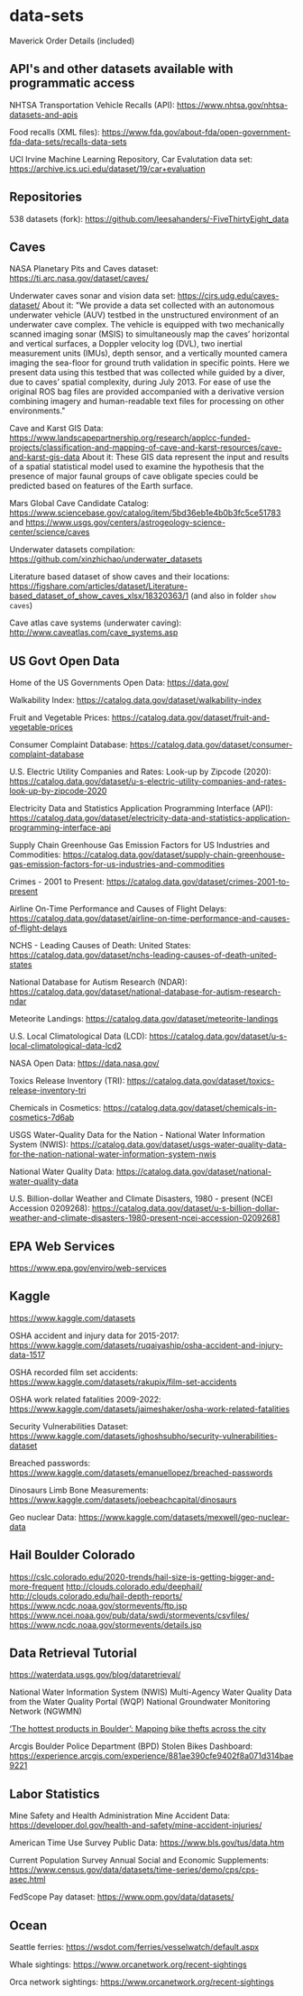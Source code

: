 # data-sets

Maverick Order Details (included)


## API's and other datasets available with programmatic access

NHTSA Transportation Vehicle Recalls (API): <https://www.nhtsa.gov/nhtsa-datasets-and-apis> 

Food recalls (XML files): <https://www.fda.gov/about-fda/open-government-fda-data-sets/recalls-data-sets>

UCI Irvine Machine Learning Repository, Car Evalutation data set: <https://archive.ics.uci.edu/dataset/19/car+evaluation>

## Repositories

538 datasets (fork): <https://github.com/leesahanders/-FiveThirtyEight_data>

## Caves 

NASA Planetary Pits and Caves dataset: <https://ti.arc.nasa.gov/dataset/caves/> 

Underwater caves sonar and vision data set: <https://cirs.udg.edu/caves-dataset/>
About it: "We provide a data set collected with an autonomous underwater vehicle (AUV) testbed in the unstructured environment of an underwater cave complex. The vehicle is equipped with two mechanically scanned imaging sonar (MSIS) to simultaneously map the caves’ horizontal and vertical surfaces, a Doppler velocity log (DVL), two inertial measurement units (IMUs), depth sensor, and a vertically mounted camera imaging the sea-floor for ground truth validation in specific points. Here we present data using this testbed that was collected while guided by a diver, due to caves’ spatial complexity, during July 2013. For ease of use the original ROS bag files are provided accompanied with a derivative version combining imagery and human-readable text files for processing on other environments."

Cave and Karst GIS Data: <https://www.landscapepartnership.org/research/applcc-funded-projects/classification-and-mapping-of-cave-and-karst-resources/cave-and-karst-gis-data>
About it: These GIS data represent the input and results of a spatial statistical model used to examine the hypothesis that the presence of major faunal groups of cave obligate species could be predicted based on features of the Earth surface.

Mars Global Cave Candidate Catalog: <https://www.sciencebase.gov/catalog/item/5bd36eb1e4b0b3fc5ce51783> and <https://www.usgs.gov/centers/astrogeology-science-center/science/caves> 

Underwater datasets compilation: <https://github.com/xinzhichao/underwater_datasets> 

Literature based dataset of show caves and their locations: <https://figshare.com/articles/dataset/Literature-based_dataset_of_show_caves_xlsx/18320363/1> (and also in folder `show caves`)

Cave atlas cave systems (underwater caving): <http://www.caveatlas.com/cave_systems.asp> 


## US Govt Open Data 

Home of the US Governments Open Data: <https://data.gov/> 

Walkability Index: <https://catalog.data.gov/dataset/walkability-index> 

Fruit and Vegetable Prices: <https://catalog.data.gov/dataset/fruit-and-vegetable-prices>

Consumer Complaint Database: <https://catalog.data.gov/dataset/consumer-complaint-database>

U.S. Electric Utility Companies and Rates: Look-up by Zipcode (2020): <https://catalog.data.gov/dataset/u-s-electric-utility-companies-and-rates-look-up-by-zipcode-2020>

Electricity Data and Statistics Application Programming Interface (API): <https://catalog.data.gov/dataset/electricity-data-and-statistics-application-programming-interface-api>

Supply Chain Greenhouse Gas Emission Factors for US Industries and Commodities: <https://catalog.data.gov/dataset/supply-chain-greenhouse-gas-emission-factors-for-us-industries-and-commodities>

Crimes - 2001 to Present: <https://catalog.data.gov/dataset/crimes-2001-to-present>

Airline On-Time Performance and Causes of Flight Delays: <https://catalog.data.gov/dataset/airline-on-time-performance-and-causes-of-flight-delays>

NCHS - Leading Causes of Death: United States: <https://catalog.data.gov/dataset/nchs-leading-causes-of-death-united-states>

National Database for Autism Research (NDAR): <https://catalog.data.gov/dataset/national-database-for-autism-research-ndar>

Meteorite Landings: <https://catalog.data.gov/dataset/meteorite-landings>

U.S. Local Climatological Data (LCD): <https://catalog.data.gov/dataset/u-s-local-climatological-data-lcd2>

NASA Open Data: <https://data.nasa.gov/> 

Toxics Release Inventory (TRI): <https://catalog.data.gov/dataset/toxics-release-inventory-tri>

Chemicals in Cosmetics: <https://catalog.data.gov/dataset/chemicals-in-cosmetics-7d6ab>

USGS Water-Quality Data for the Nation - National Water Information System (NWIS): <https://catalog.data.gov/dataset/usgs-water-quality-data-for-the-nation-national-water-information-system-nwis>

National Water Quality Data: <https://catalog.data.gov/dataset/national-water-quality-data>

U.S. Billion-dollar Weather and Climate Disasters, 1980 - present (NCEI Accession 0209268): <https://catalog.data.gov/dataset/u-s-billion-dollar-weather-and-climate-disasters-1980-present-ncei-accession-02092681>

## EPA Web Services 

<https://www.epa.gov/enviro/web-services> 

## Kaggle 

<https://www.kaggle.com/datasets> 

OSHA accident and injury data for 2015-2017: <https://www.kaggle.com/datasets/ruqaiyaship/osha-accident-and-injury-data-1517> 

OSHA recorded film set accidents: <https://www.kaggle.com/datasets/rakupix/film-set-accidents> 

OSHA work related fatalities 2009-2022: <https://www.kaggle.com/datasets/jaimeshaker/osha-work-related-fatalities> 

Security Vulnerabilities Dataset: <https://www.kaggle.com/datasets/ighoshsubho/security-vulnerabilities-dataset>

Breached passwords: <https://www.kaggle.com/datasets/emanuellopez/breached-passwords> 

Dinosaurs Limb Bone Measurements: <https://www.kaggle.com/datasets/joebeachcapital/dinosaurs> 

Geo nuclear Data: <https://www.kaggle.com/datasets/mexwell/geo-nuclear-data> 

## Hail Boulder Colorado

<https://cslc.colorado.edu/2020-trends/hail-size-is-getting-bigger-and-more-frequent> 
<http://clouds.colorado.edu/deephail/>
<http://clouds.colorado.edu/hail-depth-reports/>
<https://www.ncdc.noaa.gov/stormevents/ftp.jsp>
<https://www.ncei.noaa.gov/pub/data/swdi/stormevents/csvfiles/>
<https://www.ncdc.noaa.gov/stormevents/details.jsp>

## Data Retrieval Tutorial 

<https://waterdata.usgs.gov/blog/dataretrieval/> 

National Water Information System (NWIS)
Multi-Agency Water Quality Data from the Water Quality Portal (WQP)
National Groundwater Monitoring Network (NGWMN)

[‘The hottest products in Boulder’: Mapping bike thefts across the city](https://boulderreportinglab.org/2022/08/24/the-hottest-products-in-boulder-mapping-bike-thefts-across-the-city/)

Arcgis Boulder Police Department (BPD) Stolen Bikes Dashboard: <https://experience.arcgis.com/experience/881ae390cfe9402f8a071d314bae9221> 

## Labor Statistics

Mine Safety and Health Administration Mine Accident Data: <https://developer.dol.gov/health-and-safety/mine-accident-injuries/>

American Time Use Survey Public Data: <https://www.bls.gov/tus/data.htm>

Current Population Survey Annual Social and Economic Supplements: <https://www.census.gov/data/datasets/time-series/demo/cps/cps-asec.html>

FedScope Pay dataset: <https://www.opm.gov/data/datasets/>

## Ocean 

Seattle ferries: <https://wsdot.com/ferries/vesselwatch/default.aspx> 

Whale sightings: <https://www.orcanetwork.org/recent-sightings> 

Orca network sightings: <https://www.orcanetwork.org/recent-sightings> 




